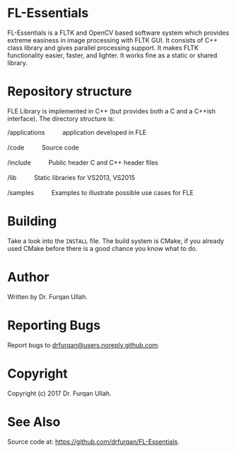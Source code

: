 # FL-Essentials
FL-Essentials is a FLTK and OpenCV based software system which provides extreme easiness in image processing with FLTK GUI. It consists of C++ class library and gives parallel processing support. It makes FLTK functionality easier, faster, and lighter. It works fine as a static or shared library.

# Repository structure

FLE Library is implemented in C++ (but provides both a C and a 
C++ish interface). The directory structure is: <br/>

/applications &emsp; &emsp; application developed in FLE <br/>			
/code	 &emsp; &emsp; Source code <br/>						
/include &emsp; &emsp; Public header C and C++ header files <br/>		
/lib &emsp; &emsp; Static libraries for VS2013, VS2015 <br/>		
/samples &emsp; &emsp; Examples to illustrate possible 
                        use cases for FLE <br/>

# Building
Take a look into the `INSTALL` file. The build system is CMake, if you already used CMake before there is a good chance you know what to do.

# Author
Written by  Dr. Furqan Ullah.

# Reporting Bugs
Report bugs to drfurqan@users.noreply.github.com.

# Copyright
Copyright (c) 2017 Dr. Furqan Ullah.

# See Also
Source code at: <https://github.com/drfurqan/FL-Essentials>.